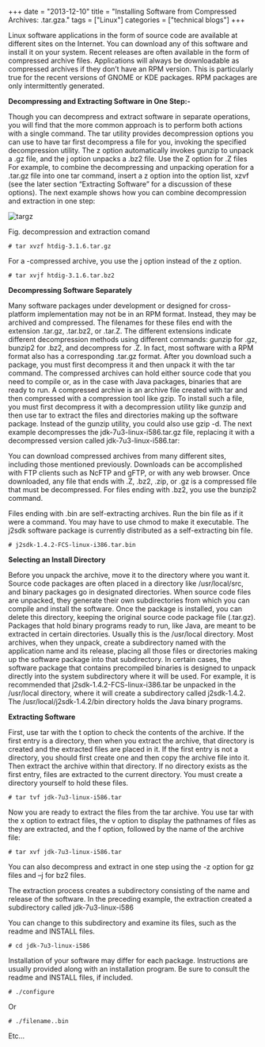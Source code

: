 +++
date = "2013-12-10"
title = "Installing Software from Compressed Archives: .tar.gza."
tags = ["Linux"]
categories = ["technical blogs"]
+++

Linux software applications in the form of source code are available at different sites on the Internet. You can download any of this software and install it on your system. Recent releases are often available in the form of compressed archive files. Applications will always be downloadable as compressed archives if they don’t have an RPM version. This is particularly true for the recent versions of GNOME or KDE packages. RPM packages are only intermittently generated.

**Decompressing and Extracting Software in One Step:-**

Though you can decompress and extract software in separate operations, you will find that the more common approach is to perform both actions with a single command. The tar utility provides decompression options you can use to have tar first decompress a file for you, invoking the specified decompression utility. The z option automatically invokes gunzip to unpack a .gz file, and the j option unpacks a .bz2 file. Use the Z option for .Z files For example, to combine the decompressing and unpacking operation for a .tar.gz file into one tar command, insert a z option into the option list, xzvf (see the later section “Extracting Software” for a discussion of these options). The next example shows how you can combine decompression and extraction in one step:

![targz](/images/targz.png)

Fig. decompression and extraction comand

`# tar xvzf htdig-3.1.6.tar.gz`

For a -compressed archive, you use the j option instead of the z option.

`# tar xvjf htdig-3.1.6.tar.bz2`

**Decompressing Software Separately**

Many software packages under development or designed for cross-platform implementation may not be in an RPM format. Instead, they may be archived and compressed. The filenames for these files end with the extension .tar.gz, .tar.bz2, or .tar.Z. The different extensions indicate different decompression methods using different commands: gunzip for .gz, bunzip2 for .bz2, and decompress for .Z. In fact, most software with a RPM format also has a corresponding .tar.gz format. After you download such a package, you must first decompress it and then unpack it with the tar command. The compressed archives can hold either source code that you need to compile or, as in the case with Java packages, binaries that are ready to run. A compressed archive is an archive file created with tar and then compressed with a compression tool like gzip. To install such a file, you must first decompress it with a decompression utility like gunzip and then use tar to extract the files and directories making up the software package. Instead of the gunzip utility, you could also use gzip -d. The next example decompresses the jdk-7u3-linux-i586.tar.gz file, replacing it with a decompressed version called jdk-7u3-linux-i586.tar:

You can download compressed archives from many different sites, including those mentioned previously. Downloads can be accomplished with FTP clients such as NcFTP and gFTP, or with any web browser. Once downloaded, any file that ends with .Z, .bz2, .zip, or .gz is a compressed file that must be decompressed. For files ending with .bz2, you use the bunzip2 command.

Files ending with .bin are self-extracting archives. Run the bin file as if it were a command. You may have to use chmod to make it executable. The j2sdk software package is currently distributed as a self-extracting bin file.

`# j2sdk-1.4.2-FCS-linux-i386.tar.bin`

**Selecting an Install Directory**

Before you unpack the archive, move it to the directory where you want it. Source code packages are often placed in a directory like /usr/local/src, and binary packages go in designated directories. When source code files are unpacked, they generate their own subdirectories from which you can compile and install the software. Once the package is installed, you can delete this directory, keeping the original source code package file (.tar.gz). Packages that hold binary programs ready to run, like Java, are meant to be extracted in certain directories. Usually this is the /usr/local directory. Most archives, when they unpack, create a subdirectory named with the application name and its release, placing all those files or directories making up the software package into that subdirectory. In certain cases, the software package that contains precompiled binaries is designed to unpack directly into the system subdirectory where it will be used. For example, it is recommended that j2sdk-1.4.2-FCS-linux-i386.tar be unpacked in the /usr/local directory, where it will create a subdirectory called j2sdk-1.4.2. The /usr/local/j2sdk-1.4.2/bin directory holds the Java binary programs.

**Extracting Software**

First, use tar with the t option to check the contents of the archive. If the first entry is a directory, then when you extract the archive, that directory is created and the extracted files are placed in it. If the first entry is not a directory, you should first create one and then copy the archive file into it. Then extract the archive within that directory. If no directory exists as the first entry, files are extracted to the current directory. You must create a directory yourself to hold these files.

`# tar tvf jdk-7u3-linux-i586.tar`

Now you are ready to extract the files from the tar archive. You use tar with the x option to extract files, the v option to display the pathnames of files as they are extracted, and the f option, followed by the name of the archive file:

`# tar xvf jdk-7u3-linux-i586.tar`

You can also decompress and extract in one step using the -z option for gz files and –j for bz2 files.

The extraction process creates a subdirectory consisting of the name and release of the software. In the preceding example, the extraction created a subdirectory called jdk-7u3-linux-i586

You can change to this subdirectory and examine its files, such as the readme and INSTALL files.

`# cd jdk-7u3-linux-i586`

Installation of your software may differ for each package. Instructions are usually provided along with an installation program. Be sure to consult the readme and INSTALL files, if included.

`# ./configure`

Or

`# ./filename..bin`

Etc…